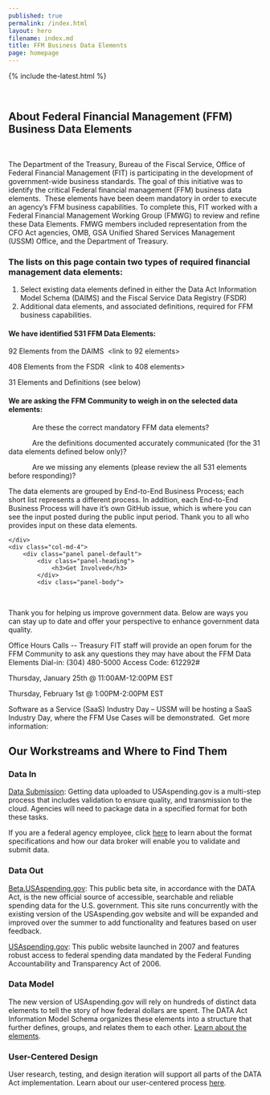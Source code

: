 ```yaml
---
published: true
permalink: /index.html
layout: hero
filename: index.md
title: FFM Business Data Elements
page: homepage
---
```


{% include the-latest.html %}

<div class="row">
    <div class="col-md-8">
        <h2 class="mt-0">About Federal
Financial Management (FFM) Business Data Elements</h2>

        <p>

The
Department of the Treasury, Bureau of the Fiscal Service, Office of Federal
Financial Management (FIT) is participating in the development of
government-wide business standards. The goal of this initiative was to identify
the critical Federal financial management (FFM) business data elements.  These elements have been deem mandatory in
order to execute an agency’s FFM business capabilities. To complete this, FIT worked
with a Federal Financial Management Working Group (FMWG) to review and refine
these Data Elements. FMWG members included representation from the CFO Act
agencies, OMB, GSA Unified Shared Services Management (USSM) Office, and the
Department of Treasury.
</p>

<h3 class="mt-0">
The
lists on this page contain two types of required financial management data
elements:</h3>




 1. Select
     existing data elements defined in either the Data Act Information Model
     Schema (DAIMS) and the Fiscal Service Data Registry (FSDR)
 2. Additional
     data elements, and associated definitions, required for FFM business
     capabilities.


<h4 class="mt-0">We have identified 531 FFM
Data Elements:</h4>

92
Elements from the DAIMS  <link to 92
elements> <link to DAIMS>

408
Elements from the FSDR  <link to 408
elements> <link to FSDR TFM>

31
Elements and Definitions (see below)

<h4 class="mt-0">We are
asking the FFM Community to weigh in on the selected data elements:</h4>

            Are these the correct mandatory FFM data
elements?

            Are the definitions documented
accurately communicated (for the 31 data elements defined below only)?

            Are we missing any elements (please review the all 531 elements
before responding)?
       <p>The
data elements are grouped by End-to-End Business Process; each short list
represents a different process. In addition, each End-to-End Business Process will
have it’s own GitHub issue, which is where you can see the input posted during
the public input period. Thank you to all who provides input on these data
elements.</p>

    </div>
    <div class="col-md-4">
        <div class="panel panel-default">
            <div class="panel-heading">
                <h3>Get Involved</h3>
            </div>
            <div class="panel-body">
                <p>

Thank you for helping
us improve government data. Below are ways you can stay up to date and offer
your perspective to enhance government data quality.


Office Hours Calls --
Treasury FIT staff will provide an open forum for the FFM Community to ask any
questions they may have about the FFM Data Elements Dial-in: (304) 480-5000
Access Code: 612292#


Thursday,
January 25th @ 11:00AM-12:00PM EST


Thursday,
February 1st @ 1:00PM-2:00PM EST


Software as a Service (SaaS) Industry Day – USSM will be hosting a SaaS
Industry Day, where the FFM Use Cases will be demonstrated.  Get more information: <link to USSM
Industry Day></p>
            </div>
        </div>
    </div>
</div>
<div class="row mt-40">
    <div class="col-md-12">
        <h2>Our Workstreams and Where to Find Them</h2>
    </div>
    <div class="panel-container">
        <div class="col-md-6">
            <div class="panel panel-default short-col">
                <div class="panel-heading">
                    <h3>Data In</h3>
                </div>
                <div class="panel-body">
                    <div class="media">
                        <div class="media-left">
                            <span class="glyphicon glyphicon-cloud-upload"></span>
                        </div>
                        <div class="media-body">
                            <p><a href="https://community.max.gov/download/attachments/754091528/Data Submission Process 20170509.pdf?api=v2" title="Data Submission" target='_blank'>Data Submission</a>: Getting data uploaded to USAspending.gov is a multi-step process that includes validation to ensure quality, and transmission to the cloud. Agencies will need to package data in a specified format for both these tasks.</p>
                            <p>If you are a federal agency employee, click <a href="https://community.max.gov/download/attachments/754091528/Data Submission Process 20170509.pdf?api=v2" title="Learn about format specifications">here</a> to learn about the format specifications and how our data broker will enable you to validate and submit data.</p>
                        </div>
                    </div>
                </div>
            </div>
        </div>
        <div class="col-md-6">
            <div class="panel panel-default tall-col">
                <div class="panel-heading">
                    <h3>Data Out</h3>
                </div>
                <div class="panel-body">
                    <div class="media">
                        <div class="media-left">
                            <span class="beta-usaspend-logo"></span>
                        </div>
                        <div class="media-body">
                            <p><a href="https://beta.usaspending.gov/" title="Beta.USAspending.gov">Beta.USAspending.gov</a>: This public beta site, in accordance with the DATA Act, is the new official source of accessible, searchable and reliable spending data for the U.S. government. This site runs concurrently with the existing version of the USAspending.gov website and will be expanded and improved over the summer to add functionality and features based on user feedback. </p>
                        </div>
                    </div>
                    <div class="media">
                        <div class="media-left">
                            <span class="usaspend-logo"></span>
                        </div>
                        <div class="media-body">
                            <p><a href="https://www.usaspending.gov/Pages/Default.aspx" title="USAspending.gov">USAspending.gov</a>: This public website launched in 2007 and features robust access to federal spending data mandated by the Federal Funding Accountability and Transparency Act of 2006.</p>
                        </div>
                    </div>
                </div>
            </div>
        </div>
    </div>
</div>

<div class="row">
    <div class="col-md-12">
        <div class="panel panel-default">
            <div class="panel-heading">
                <h3>Data Model</h3>
            </div>
            <div class="panel-body">
                <div class="media">
                    <div class="media-left">
                        <span class="glyphicon glyphicon-list-alt"></span>
                    </div>
                    <div class="media-body">
                        <p>The new version of USAspending.gov will rely on hundreds of distinct data elements to tell the story of how federal dollars are spent. The DATA Act Information Model Schema organizes these elements into a structure that further defines, groups, and relates them to each other. <a href="{{site.baseurl}}/data-model/">Learn about the elements</a>.</p>
                    </div>
                </div>
            </div>
        </div>
    </div>
</div>
<div class="row">
    <div class="col-md-12">
        <div class="panel panel-default">
            <div class="panel-heading">
                <h3>User-Centered Design</h3>
            </div>
            <div class="panel-body">
                <div class="media">
                    <div class="media-left">
                        <span class="usability-icon"></span>
                    </div>
                    <div class="media-body">
                        <p>User research, testing, and design iteration will support all parts of the DATA Act implementation. Learn about our user-centered process <a href="{{ site.baseurl }}/user-centered-design/">here</a>.</p>
                    </div>
                </div>
            </div>
        </div>
    </div>
</div>
